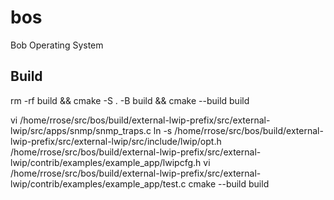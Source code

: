 # bos
Bob Operating System

Build
-----

  rm -rf build && cmake -S . -B build && cmake --build build

vi /home/rrose/src/bos/build/external-lwip-prefix/src/external-lwip/src/apps/snmp/snmp_traps.c
ln -s /home/rrose/src/bos/build/external-lwip-prefix/src/external-lwip/src/include/lwip/opt.h /home/rrose/src/bos/build/external-lwip-prefix/src/external-lwip/contrib/examples/example_app/lwipcfg.h
vi /home/rrose/src/bos/build/external-lwip-prefix/src/external-lwip/contrib/examples/example_app/test.c
cmake --build build

